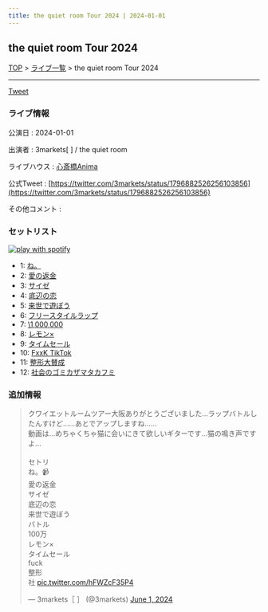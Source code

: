 ```yaml
---
title: the quiet room Tour 2024 | 2024-01-01
---
```

## the quiet room Tour 2024

[TOP](/setlist/) > [ライブ一覧](lives.html) > the quiet room Tour 2024

___

<a href="https://twitter.com/share?ref_src=twsrc%5Etfw" data-text="3markets[ ]セットリスト > the quiet room Tour 2024" class="twitter-share-button" data-via="3markets" data-hashtags="3markets" data-related="3markets" data-show-count="false">Tweet</a>

### ライブ情報

公演日
:    2024-01-01

出演者
:    3markets[ ] / the quiet room

ライブハウス
:    [心斎橋Anima](livehouse081.html)

公式Tweet
:    [https://twitter.com/3markets/status/1796882526256103856](https://twitter.com/3markets/status/1796882526256103856)

その他コメント
:    

### セットリスト


[![play with spotify](images/spotify-icon.png)](https://open.spotify.com/playlist/6N7oUJFG0190jgBvFhbiVE)



*  1: [ね。](song076.html)
*  2: [愛の返金](song012.html)
*  3: [サイゼ](song004.html)
*  4: [底辺の恋](song008.html)
*  5: [来世で遊ぼう](song075.html)
*  6: [フリースタイルラップ](song074.html)
*  7: [\1,000,000](song022.html)
*  8: [レモン×](song003.html)
*  9: [タイムセール](song007.html)
*  10: [FxxK TikTok](song082.html)
*  11: [整形大賛成](song005.html)
*  12: [社会のゴミカザマタカフミ](song002.html)


### 追加情報



<blockquote class="twitter-tweet"><p lang="ja" dir="ltr">クワイエットルームツアー大阪ありがとうございました…ラップバトルしたんすけど……あとでアップしますね……<br>動画は…めちゃくちゃ猫に会いにきて欲しいギターです…猫の鳴き声ですよ…<br><br>セトリ<br>ね。📹<br>愛の返金<br>サイゼ<br>底辺の恋<br>来世で遊ぼう<br>バトル<br>100万<br>レモン×<br>タイムセール<br>fuck<br>整形<br>社 <a href="https://t.co/hFWZcF35P4">pic.twitter.com/hFWZcF35P4</a></p>&mdash; 3markets［ ］ (@3markets) <a href="https://twitter.com/3markets/status/1796882526256103856?ref_src=twsrc%5Etfw">June 1, 2024</a></blockquote>
<script async src="https://platform.twitter.com/widgets.js" charset="utf-8"></script>




<script async src="https://platform.twitter.com/widgets.js" charset="utf-8"></script>
